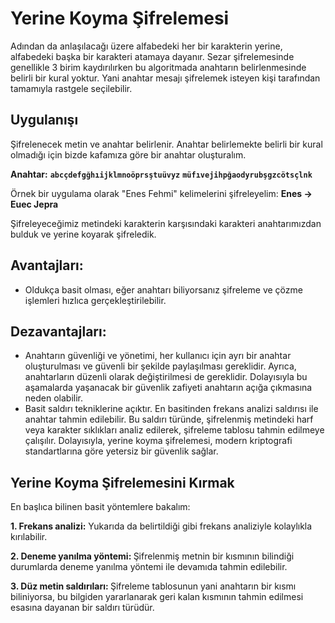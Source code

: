 # Yerine Koyma Şifrelemesi
Adından da anlaşılacağı üzere alfabedeki her bir karakterin yerine, alfabedeki başka bir karakteri atamaya dayanır. Sezar şifrelemesinde genellikle 3 birim kaydırılırken bu algoritmada anahtarın belirlenmesinde belirli bir kural yoktur. Yani anahtar mesajı şifrelemek isteyen kişi tarafından tamamıyla rastgele seçilebilir.

## Uygulanışı
Şifrelenecek metin ve anahtar belirlenir. Anahtar belirlemekte belirli bir kural olmadığı için bizde kafamıza göre bir anahtar oluşturalım.

<b>Anahtar:</b>
<b>`abcçdefgğhıijklmnoöprsştuüvyz`</b>
<b>`müfıvejihpğaodyrubşgzcötsçlnk`</b>

Örnek bir uygulama olarak "Enes Fehmi" kelimelerini şifreleyelim:
<b>Enes → Euec Jepra </b>

Şifreleyeceğimiz metindeki karakterin karşısındaki karakteri anahtarımızdan bulduk ve yerine koyarak şifreledik.

## Avantajları:
+ Oldukça basit olması, eğer anahtarı biliyorsanız şifreleme ve çözme işlemleri hızlıca gerçekleştirilebilir.

## Dezavantajları:
+ Anahtarın güvenliği ve yönetimi, her kullanıcı için ayrı bir anahtar oluşturulması ve güvenli bir şekilde paylaşılması gereklidir. Ayrıca, anahtarların düzenli olarak değiştirilmesi de gereklidir. Dolayısıyla bu aşamalarda yaşanacak bir güvenlik zafiyeti anahtarın açığa çıkmasına neden olabilir.
+ Basit saldırı tekniklerine açıktır. En basitinden frekans analizi saldırısı ile anahtar tahmin edilebilir. Bu saldırı türünde, şifrelenmiş metindeki harf veya karakter sıklıkları analiz edilerek, şifreleme tablosu tahmin edilmeye çalışılır. Dolayısıyla, yerine koyma şifrelemesi, modern kriptografi standartlarına göre yetersiz bir güvenlik sağlar.

## Yerine Koyma Şifrelemesini Kırmak
En başlıca bilinen basit yöntemlere bakalım:

<b>1. Frekans analizi:</b> Yukarıda da belirtildiği gibi frekans analiziyle kolaylıkla kırılabilir.

<b>2. Deneme yanılma yöntemi: </b> Şifrelenmiş metnin bir kısmının bilindiği durumlarda deneme yanılma yöntemi ile devamıda tahmin edilebilir.

<b>3. Düz metin saldırıları: </b> Şifreleme tablosunun yani anahtarın bir kısmı biliniyorsa, bu bilgiden yararlanarak geri kalan kısmının tahmin edilmesi esasına dayanan bir saldırı türüdür. 
